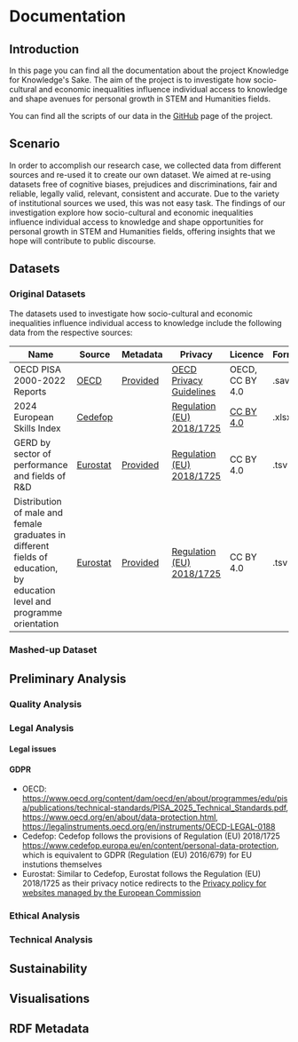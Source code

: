 # Documentation

## Introduction

In this page you can find all the documentation about the project Knowledge for Knowledge's Sake. The aim of the project is to investigate how socio-cultural and economic inequalities influence individual access to knowledge and shape avenues for personal growth in STEM and Humanities fields. 

You can find all the scripts of our data in the [GitHub](https://github.com/frammenti/knowledge-sake) page of the project.


## Scenario

In order to accomplish our research case, we collected data from different sources and re-used it to create our own dataset. We aimed at re-using datasets free of cognitive biases, prejudices and discriminations, fair and reliable, legally valid, relevant, consistent and accurate. Due to the variety of institutional sources we used, this was not easy task. The findings of our investigation explore how socio-cultural and economic inequalities influence individual access to knowledge and shape opportunities for personal growth in STEM and Humanities fields, offering insights that we hope will contribute to public discourse.

## Datasets

### Original Datasets

The datasets used to investigate how socio-cultural and economic inequalities influence individual access to knowledge include the following data from the respective sources:

| Name | Source | Metadata | Privacy | Licence | Format |
| -------- | ------- | ------- | ------- | ------- | ------- |
| OECD PISA 2000-2022 Reports | [OECD](https://www.oecd.org/en/about/programmes/pisa/pisa-data.html) | [Provided](https://www.oecd.org/en/about/programmes/pisa/pisa-data.html#methodology) | [OECD Privacy Guidelines](https://legalinstruments.oecd.org/en/instruments/OECD-LEGAL-0188) | OECD, CC BY 4.0 | .sav |
| 2024 European Skills Index | [Cedefop](https://www.cedefop.europa.eu/en/projects/european-skills-index-esi) | | [Regulation (EU) 2018/1725](https://www.cedefop.europa.eu/en/content/personal-data-protection) | [CC BY 4.0](https://www.cedefop.europa.eu/en/news/cedefop-adopts-open-access-research-output-policy) | .xlsx |
| GERD by sector of performance and fields of R&D | [Eurostat](https://ec.europa.eu/eurostat/databrowser/product/page/RD_E_GERDSC) | [Provided](https://ec.europa.eu/eurostat/cache/metadata/en/rd_esms.htm) | [Regulation (EU) 2018/1725](https://commission.europa.eu/privacy-policy-websites-managed-european-commission_en) | CC BY 4.0 | .tsv |
| Distribution of male and female graduates in different fields of education, by education level and programme orientation | [Eurostat](https://ec.europa.eu/eurostat/databrowser/product/page/EDUC_UOE_GRAD10) | [Provided](https://ec.europa.eu/eurostat/cache/metadata/en/educ_uoe_enr_esms.htm) | [Regulation (EU) 2018/1725](https://commission.europa.eu/privacy-policy-websites-managed-european-commission_en) | CC BY 4.0 | .tsv |


### Mashed-up Dataset

## Preliminary Analysis

### Quality Analysis

### Legal Analysis

#### Legal issues

#### GDPR

* OECD: https://www.oecd.org/content/dam/oecd/en/about/programmes/edu/pisa/publications/technical-standards/PISA_2025_Technical_Standards.pdf, https://www.oecd.org/en/about/data-protection.html, https://legalinstruments.oecd.org/en/instruments/OECD-LEGAL-0188
* Cedefop: Cedefop follows the provisions of Regulation (EU) 2018/1725 https://www.cedefop.europa.eu/en/content/personal-data-protection, which is equivalent to GDPR (Regulation (EU) 2016/679) for EU instutions themselves
* Eurostat: Similar to Cedefop, Eurostat follows the Regulation (EU) 2018/1725 as their privacy notice redirects to the [Privacy policy for websites managed by the European Commission](https://commission.europa.eu/privacy-policy-websites-managed-european-commission_en)

### Ethical Analysis

### Technical Analysis

## Sustainability

## Visualisations

## RDF Metadata